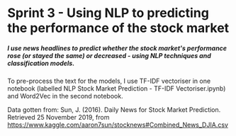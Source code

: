 # Sprint 3 - Using NLP to predicting the performance of the stock market

##### I use news headlines to predict whether the stock market's performance rose (or stayed the same) or decreased - using NLP techniques and classification models.

To pre-process the text for the models, I use TF-IDF vectoriser in one notebook (labelled NLP Stock Market Prediction - TF-IDF Vectoriser.ipynb) and Word2Vec in the second notebook.

Data gotten from: Sun, J. (2016). Daily News for Stock Market Prediction. Retrieved 25 November 2019, from https://www.kaggle.com/aaron7sun/stocknews#Combined_News_DJIA.csv